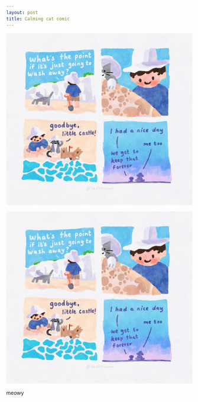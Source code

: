 ```yaml
---
layout: post
title: Calming cat comic
---
```

<p align="center">
 <img src ="/images/107398639_3122096957872185_1875921888507160574_o.jpg">
</p>

![image alt ><](../images/107398639_3122096957872185_1875921888507160574_o.jpg#center)


meowy
